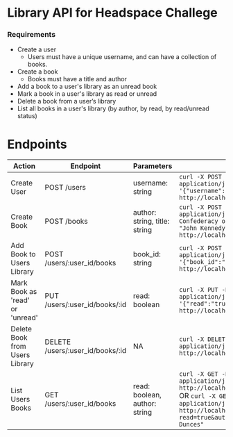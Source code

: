 # Library API for Headspace Challege

### Requirements
  - Create a user
    - Users must have a unique username, and can have a collection of books.
  - Create a book
    - Books must have a title and author
  - Add a book to a user's library as an unread book
  - Mark a book in a user's library as read or unread
  - Delete a book from a user’s library
  - List all books in a user's library (by author, by read, by read/unread status)

# Endpoints
| Action | Endpoint | Parameters | Example |
| ------ | ------ | ------ | ------ |
| Create User | POST /users | username: string | `curl -X POST -H "Content-Type: application/json" -d '{"username":"user_1"}' http://localhost:3000/users`
| Create Book | POST /books | author: string, title: string | `curl -X POST -H "Content-Type: application/json" -d '{"title":"A Confederacy of Dunces", "author": "John Kennedy Toole"}' http://localhost:3000/books`
| Add Book to Users Library| POST /users/:user_id/books | book_id: string | `curl -X POST -H "Content-Type: application/json" -d '{"book_id":"1"}' http://localhost:3000/users/1/books`
| Mark Book as 'read' or 'unread'| PUT /users/:user_id/books/:id | read: boolean | `curl -X PUT -H "Content-Type: application/json" -d '{"read":"true"}' http://localhost:3000/users/1/books/1`
|Delete Book from Users Library | DELETE /users/:user_id/books/:id | NA | `curl -X DELETE -H "Content-Type: application/json" http://localhost:3000/users/1/books/1`
|List Users Books | GET /users/:user_id/books | read: boolean, author: string | `curl -X GET -H "Content-Type: application/json" http://localhost:3000/users/1/books` OR `curl -X GET -H "Content-Type: application/json" http://localhost:3000/users/1/books?read=true&author="A Confederacy of Dunces"`
